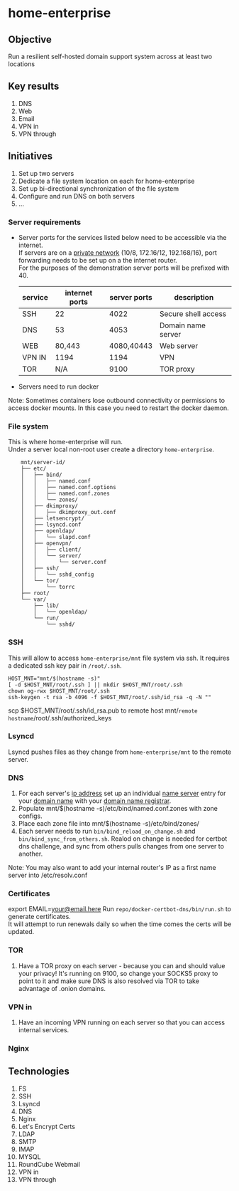 # home-enterprise

## Objective
Run a resilient self-hosted domain support system across at least two locations

## Key results
1. DNS
1. Web
1. Email
1. VPN in
1. VPN through

## Initiatives
1. Set up two servers
1. Dedicate a file system location on each for home-enterprise
1. Set up bi-directional synchronization of the file system
1. Configure and run DNS on both servers
1. ...

### Server requirements
- Server ports for the services listed below need to be accessible via the internet.   
If servers are on a [private network](https://en.wikipedia.org/wiki/Private_network) (10/8, 172.16/12, 192.168/16), port forwarding needs to be set up on a the internet router.  
For the purposes of the demonstration server ports will be prefixed with 40.

  |service|internet ports|server ports|description
  |---|---|---|---|
  |SSH|22|4022|Secure shell access
  |DNS|53|4053|Domain name server
  |WEB|80,443|4080,40443|Web server
  |VPN IN|1194|1194|VPN
  |TOR|N/A|9100|TOR proxy

- Servers need to run docker

Note: Sometimes containers lose outbound connectivity or permissions to access docker mounts. In this case you need to restart the docker daemon.  

### File system
This is where home-enterprise will run.  
Under a server local non-root user create a directory `home-enterprise`.  

        mnt/server-id/
        ├── etc/
        │   ├── bind/
        │   │   ├── named.conf
        │   │   ├── named.conf.options
        │   │   ├── named.conf.zones
        │   │   └── zones/
        │   ├── dkimproxy/
        │   │   ├── dkimproxy_out.conf
        │   ├── letsencrypt/
        │   ├── lsyncd.conf
        │   ├── openldap/
        │   │   └── slapd.conf
        │   ├── openvpn/
        │   │   ├── client/
        │   │   └── server/
        │   │       └── server.conf
        │   ├── ssh/
        │   │   └── sshd_config
        │   └── tor/
        │       └── torrc
        ├── root/
        └── var/
            ├── lib/
            │   └── openldap/
            └── run/
                └── sshd/


### SSH
This will allow to access `home-enterprise/mnt` file system via ssh. 
It requires a dedicated ssh key pair in `/root/.ssh`.  
```
HOST_MNT="mnt/$(hostname -s)"
[ -d $HOST_MNT/root/.ssh ] || mkdir $HOST_MNT/root/.ssh
chown og-rwx $HOST_MNT/root/.ssh
ssh-keygen -t rsa -b 4096 -f $HOST_MNT/root/.ssh/id_rsa -q -N ""
```
scp $HOST_MNT/root/.ssh/id_rsa.pub to remote host mnt/`remote hostname`/root/.ssh/authorized_keys

### Lsyncd
Lsyncd pushes files as they change from `home-enterprise/mnt` to the remote server.  

### DNS
1. For each server's [ip address](https://en.wikipedia.org/wiki/IP_address) set up an individual [name server](https://en.wikipedia.org/wiki/Name_server) entry for your [domain name](https://en.wikipedia.org/wiki/Domain_name) with your [domain name registrar](https://en.wikipedia.org/wiki/Domain_name_registrar).
1. Populate mnt/$(hostname -s)/etc/bind/named.conf.zones with zone configs.
1. Place each zone file into mnt/$(hostname -s)/etc/bind/zones/
1. Each server needs to run `bin/bind_reload_on_change.sh` and `bin/bind_sync_from_others.sh`. Realod on change is needed for certbot dns challenge, and sync from others pulls changes from one server to another.


Note: You may also want to add your internal router's IP as a first name server into /etc/resolv.conf   

### Certificates
export EMAIL=your@email.here
Run `repo/docker-certbot-dns/bin/run.sh` to generate certificates.  
It will attempt to run renewals daily so when the time comes the certs will be updated.  

### TOR
1. Have a TOR proxy on each server - because you can and should value your privacy!
It's running on 9100, so change your SOCKS5 proxy to point to it and make sure DNS is also resolved via TOR to take advantage of .onion domains.

### VPN in
1. Have an incoming VPN running on each server so that you can access internal services. 


### Nginx

## Technologies
1. FS
1. SSH
1. Lsyncd
1. DNS
1. Nginx
1. Let's Encrypt Certs
1. LDAP
1. SMTP
1. IMAP
1. MYSQL
1. RoundCube Webmail
1. VPN in
1. VPN through

